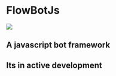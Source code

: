 # FlowBotJs

![](https://github.com/MihirJayavant/flowbotjs/workflows/Node%20CI/badge.svg)

## A javascript bot framework

## Its in active development
